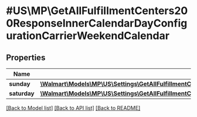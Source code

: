 # #US\MP\GetAllFulfillmentCenters200ResponseInnerCalendarDayConfigurationCarrierWeekendCalendar

## Properties

Name | Type | Description | Notes
------------ | ------------- | ------------- | -------------
**sunday** | [**\Walmart\Models\MP\US\Settings\GetAllFulfillmentCenters200ResponseInnerCalendarDayConfigurationCarrierWeekendCalendarSunday**](GetAllFulfillmentCenters200ResponseInnerCalendarDayConfigurationCarrierWeekendCalendarSunday.md) |  | [optional]
**saturday** | [**\Walmart\Models\MP\US\Settings\GetAllFulfillmentCenters200ResponseInnerCalendarDayConfigurationCarrierWeekendCalendarSunday**](GetAllFulfillmentCenters200ResponseInnerCalendarDayConfigurationCarrierWeekendCalendarSunday.md) |  | [optional]


[[Back to Model list]](../) [[Back to API list]](../../Api/US/MP) [[Back to README]](../../README.md)
